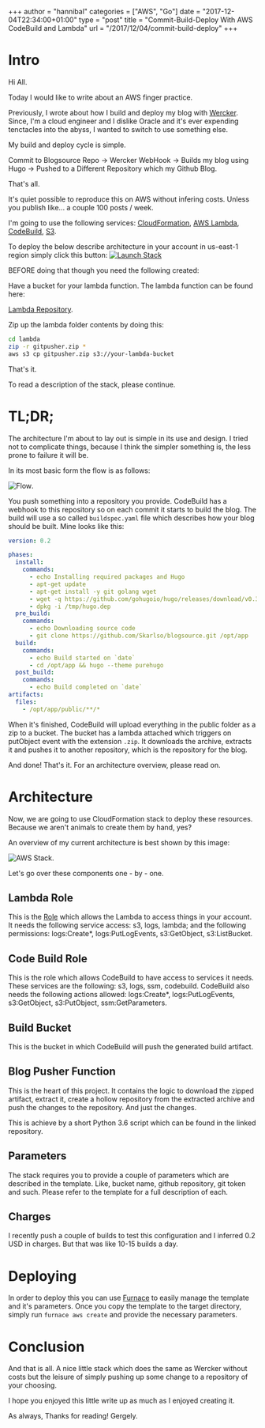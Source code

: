 +++
author = "hannibal"
categories = ["AWS", "Go"]
date = "2017-12-04T22:34:00+01:00"
type = "post"
title = "Commit-Build-Deploy With AWS CodeBuild and Lambda"
url = "/2017/12/04/commit-build-deploy"
+++

# Intro

Hi All.

Today I would like to write about an AWS finger practice.

Previously, I wrote about how I build and deploy my blog with [Wercker](www.wercker.com). Since, I'm a cloud engineer and I dislike Oracle and it's ever expending tenctacles into the abyss, I wanted to switch to use something else.

My build and deploy cycle is simple.

Commit to Blogsource Repo -> Wercker WebHook -> Builds my blog using Hugo -> Pushed to a Different Repository which my Github Blog.

That's all.

It's quiet possible to reproduce this on AWS without infering costs. Unless you publish like... a couple 100 posts / week.

I'm going to use the following services: [CloudFormation](https://aws.amazon.com/cloudformation/), [AWS Lambda](https://aws.amazon.com/lambda/details/), [CodeBuild](https://aws.amazon.com/codebuild/), [S3](https://aws.amazon.com/s3/).

To deploy the below describe architecture in your account in us-east-1 region simply click this button:
[![Launch Stack](/img/cloudformation-launch-stack.png)](https://console.aws.amazon.com/cloudformation/home?region=us-east-1#/stacks/new?stackName=blogbuilder&templateURL=https://s3.amazonaws.com/blog-builder-template-bucket/template.yaml)

BEFORE doing that though you need the following created:

Have a bucket for your lambda function. The lambda function can be found here:

[Lambda Repository](https://github.com/Skarlso/aws-lambda-code-pusher).

Zip up the lambda folder contents by doing this:

~~~bash
cd lambda
zip -r gitpusher.zip *
aws s3 cp gitpusher.zip s3://your-lambda-bucket
~~~

That's it.

To read a description of the stack, please continue.

# TL;DR;

The architecture I'm about to lay out is simple in its use and design. I tried not to complicate things, because I think the simpler something is, the less prone to failure it will be.

In its most basic form the flow is as follows:

![Flow](/img/blog_builder_flow.png).

You push something into a repository you provide. CodeBuild has a webhook to this repository so on each commit it starts to build the blog. The build will use a so called `buildspec.yaml` file which describes how your blog should be built. Mine looks like this:

~~~yaml
version: 0.2

phases:
  install:
    commands:
      - echo Installing required packages and Hugo
      - apt-get update
      - apt-get install -y git golang wget
      - wget -q https://github.com/gohugoio/hugo/releases/download/v0.31/hugo_0.31_Linux-64bit.deb -O /tmp/hugo.dep
      - dpkg -i /tmp/hugo.dep
  pre_build:
    commands:
      - echo Downloading source code
      - git clone https://github.com/Skarlso/blogsource.git /opt/app
  build:
    commands:
      - echo Build started on `date`
      - cd /opt/app && hugo --theme purehugo
  post_build:
    commands:
      - echo Build completed on `date`
artifacts:
  files:
    - /opt/app/public/**/*
~~~

When it's finished, CodeBuild will upload everything in the public folder as a zip to a bucket. The bucket has a lambda attached which triggers on putObject event with the extension `.zip`. It downloads the archive, extracts it and pushes it to another repository, which is the repository for the blog.

And done! That's it. For an architecture overview, please read on.

# Architecture

Now, we are going to use CloudFormation stack to deploy these resources. Because we aren't animals to create them by hand, yes?

An overview of my current architecture is best shown by this image:

![AWS Stack](/img/blog_builder_cf_template.png).

Let's go over these components one - by - one.

## Lambda Role

This is the [Role](http://docs.aws.amazon.com/IAM/latest/UserGuide/id_roles.html) which allows the Lambda to access things in your account. It needs the following service access: s3, logs, lambda; and the following permissions: logs:Create*, logs:PutLogEvents, s3:GetObject, s3:ListBucket.

## Code Build Role

This is the role which allows CodeBuild to have access to services it needs. These services are the following: s3, logs, ssm, codebuild. CodeBuild also needs the following actions allowed: logs:Create*, logs:PutLogEvents, s3:GetObject, s3:PutObject, ssm:GetParameters.

## Build Bucket

This is the bucket in which CodeBuild will push the generated build artifact.

## Blog Pusher Function

This is the heart of this project. It contains the logic to download the zipped artifact, extract it, create a hollow repository from the extracted archive and push the changes to the repository. And just the changes.

This is achieve by a short Python 3.6 script which can be found in the linked repository.

## Parameters

The stack requires you to provide a couple of parameters which are described in the template. Like, bucket name, github repository, git token and such. Please refer to the template for a full description of each.

## Charges

I recently push a couple of builds to test this configuration and I inferred 0.2 USD in charges. But that was like 10-15 builds a day.

# Deploying

In order to deploy this you can use [Furnace](https://github.com/Skarlso/go-furnace) to easily manage the template and it's parameters. Once you copy the template to the target directory, simply run `furnace aws create` and provide the necessary parameters.

# Conclusion

And that is all. A nice little stack which does the same as Wercker without costs but the leisure of simply pushing up some change to a repository of your choosing.

I hope you enjoyed this little write up as much as I enjoyed creating it.

As always,
Thanks for reading!
Gergely.
